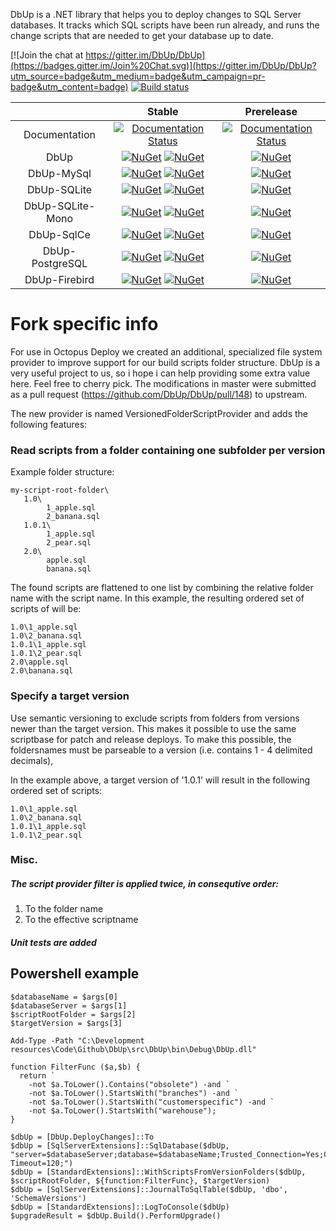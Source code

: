 DbUp is a .NET library that helps you to deploy changes to SQL Server databases. It tracks which SQL scripts have been run already, and runs the change scripts that are needed to get your database up to date.

[![Join the chat at https://gitter.im/DbUp/DbUp](https://badges.gitter.im/Join%20Chat.svg)](https://gitter.im/DbUp/DbUp?utm_source=badge&utm_medium=badge&utm_campaign=pr-badge&utm_content=badge)
[![Build status](https://ci.appveyor.com/api/projects/status/vm3lg8kk1pxn64pj/branch/master?svg=true)](https://ci.appveyor.com/project/DbUp/dbup/branch/master)

|                  | Stable | Prerelease |
| :--:             |  :--:  |    :--:    |
| Documentation    | [![Documentation Status](https://readthedocs.org/projects/dbup/badge/?version=stable)](https://readthedocs.org/projects/dbup/?badge=stable) | [![Documentation Status](https://readthedocs.org/projects/dbup/badge/?version=latest)](https://readthedocs.org/projects/dbup/?badge=latest) |
| DbUp             | [![NuGet](https://img.shields.io/nuget/dt/DbUp.svg)](https://www.nuget.org/packages/dbup) [![NuGet](https://img.shields.io/nuget/v/DbUp.svg)](https://www.nuget.org/packages/dbup) | [![NuGet](https://img.shields.io/nuget/vpre/DbUp.svg)](https://www.nuget.org/packages/dbup) |
| DbUp-MySql       | [![NuGet](https://img.shields.io/nuget/dt/dbup-mysql.svg)](https://www.nuget.org/packages/dbup-mysql) [![NuGet](https://img.shields.io/nuget/v/dbup-mysql.svg)](https://www.nuget.org/packages/dbup-mysql) | [![NuGet](https://img.shields.io/nuget/vpre/dbup-mysql.svg)](https://www.nuget.org/packages/dbup-mysql) |
| DbUp-SQLite      | [![NuGet](https://img.shields.io/nuget/dt/dbup-sqlite.svg)](https://www.nuget.org/packages/dbup-sqlite) [![NuGet](https://img.shields.io/nuget/v/dbup-sqlite.svg)](https://www.nuget.org/packages/dbup-sqlite) | [![NuGet](https://img.shields.io/nuget/vpre/dbup-sqlite.svg)](https://www.nuget.org/packages/dbup-sqlite) |
| DbUp-SQLite-Mono | [![NuGet](https://img.shields.io/nuget/dt/dbup-sqlite-mono.svg)](https://www.nuget.org/packages/dbup-sqlite-mono) [![NuGet](https://img.shields.io/nuget/v/dbup-sqlite-mono.svg)](https://www.nuget.org/packages/dbup-sqlite-mono) | [![NuGet](https://img.shields.io/nuget/vpre/dbup-sqlite-mono.svg)](https://www.nuget.org/packages/dbup-sqlite-mono) |
| DbUp-SqlCe       | [![NuGet](https://img.shields.io/nuget/dt/dbup-sqlce.svg)](https://www.nuget.org/packages/dbup-sqlce) [![NuGet](https://img.shields.io/nuget/v/dbup-sqlce.svg)](https://www.nuget.org/packages/dbup-sqlce) | [![NuGet](https://img.shields.io/nuget/vpre/dbup-sqlce.svg)](https://www.nuget.org/packages/dbup-sqlce) |
| DbUp-PostgreSQL  | [![NuGet](https://img.shields.io/nuget/dt/dbup-postgresql.svg)](https://www.nuget.org/packages/dbup-postgresql) [![NuGet](https://img.shields.io/nuget/v/dbup-postgresql.svg)](https://www.nuget.org/packages/dbup-postgresql) | [![NuGet](https://img.shields.io/nuget/vpre/dbup-postgresql.svg)](https://www.nuget.org/packages/dbup-postgresql) |
| DbUp-Firebird  | [![NuGet](https://img.shields.io/nuget/dt/dbup-firebird.svg)](https://www.nuget.org/packages/dbup-firebird) [![NuGet](https://img.shields.io/nuget/v/dbup-firebird.svg)](https://www.nuget.org/packages/dbup-firebird) | [![NuGet](https://img.shields.io/nuget/vpre/dbup-firebird.svg)](https://www.nuget.org/packages/dbup-firebird) |

# Fork specific info

For use in Octopus Deploy we created an additional, specialized file system provider to improve support for our build scripts folder structure. 
DbUp is a very useful project to us, so i hope i can help providing some extra value here. Feel free to cherry pick. 
The modifications in master were submitted as a pull request (https://github.com/DbUp/DbUp/pull/148) to upstream.

The new provider is named VersionedFolderScriptProvider and adds the following features:

### Read scripts from a folder containing one subfolder per version
Example folder structure:
```
my-script-root-folder\
   1.0\
        1_apple.sql
        2_banana.sql
   1.0.1\
        1_apple.sql
        2_pear.sql
   2.0\
        apple.sql
        banana.sql
```
The found scripts are flattened to one list by combining the relative folder name with the script name. In this example, the resulting ordered set of scripts of will be:
```
1.0\1_apple.sql
1.0\2_banana.sql
1.0.1\1_apple.sql
1.0.1\2_pear.sql
2.0\apple.sql
2.0\banana.sql
```
### Specify a target version
Use semantic versioning to exclude scripts from folders from versions newer than the target version. This makes it possible to use the same scriptbase for patch and release deploys. To make this possible, the foldersnames must be parseable to a version (i.e. contains 1 - 4 delimited decimals),

In the example above, a target version of '1.0.1' will result in the following ordered set of scripts:
```
1.0\1_apple.sql
1.0\2_banana.sql
1.0.1\1_apple.sql
1.0.1\2_pear.sql
```
### Misc.
##### The script provider filter is applied twice, in consequtive order:
1. To the folder name
2. To the effective scriptname

##### Unit tests are added

## Powershell example
```
$databaseName = $args[0]
$databaseServer = $args[1]
$scriptRootFolder = $args[2]
$targetVersion = $args[3]

Add-Type -Path "C:\Development resources\Code\Github\DbUp\src\DbUp\bin\Debug\DbUp.dll"

function FilterFunc ($a,$b) {
  return `
	-not $a.ToLower().Contains("obsolete") -and `
	-not $a.ToLower().StartsWith("branches") -and `
	-not $a.ToLower().StartsWith("customerspecific") -and `
	-not $a.ToLower().StartsWith("warehouse");
}

$dbUp = [DbUp.DeployChanges]::To
$dbUp = [SqlServerExtensions]::SqlDatabase($dbUp, "server=$databaseServer;database=$databaseName;Trusted_Connection=Yes;Connection Timeout=120;")
$dbUp = [StandardExtensions]::WithScriptsFromVersionFolders($dbUp, $scriptRootFolder, ${function:FilterFunc}, $targetVersion)
$dbUp = [SqlServerExtensions]::JournalToSqlTable($dbUp, 'dbo', 'SchemaVersions')
$dbUp = [StandardExtensions]::LogToConsole($dbUp)
$upgradeResult = $dbUp.Build().PerformUpgrade()
```


